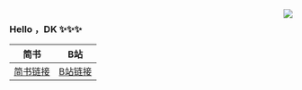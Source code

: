 
<img align="right" src="https://github-readme-stats.vercel.app/api?username=DarkingForUnity&locale=cn" />

### Hello ，DK ✨✨✨

|                     简书                         |                                           B站                                           |
|:-----------------------------------------------:|:---------------------------------------------------------------------------------------:|
|[简书链接](https://www.jianshu.com/u/4a17d0c15ed6)|[B站链接](https://space.bilibili.com/403597888?spm_id_from=333.788.b_765f7570696e666f.1)|

<!--
**DarkingForUnity/DarkingForUnity** is a ✨ _special_ ✨ repository because its `README.md` (this file) appears on your GitHub profile.
|                            掘金                            | 公众号 |                      简书                      |
| :--------------------------------------------------------: | :----: | :--------------------------------------------: |
| [点我](https://juejin.im/user) | 九心说 | [点我](https://www.jian) |
Here are some ideas to get you started:

- 🔭 I’m currently working on ...
- 🌱 I’m currently learning ...
- 👯 I’m looking to collaborate on ...
- 🤔 I’m looking for help with ...
- 💬 Ask me about ...
- 📫 How to reach me: ...
- 😄 Pronouns: ...
- ⚡ Fun fact: ...
-->
